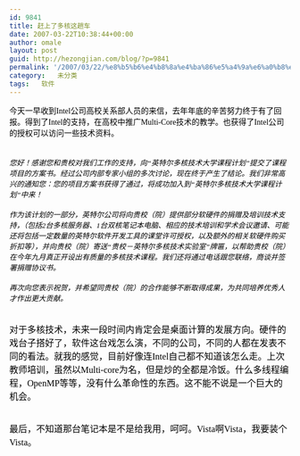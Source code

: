 ```yaml
---
id: 9841
title: 赶上了多核这趟车
date: 2007-03-22T10:38:44+00:00
author: omale
layout: post
guid: http://hezongjian.com/blog/?p=9841
permalink: '/2007/03/22/%e8%b5%b6%e4%b8%8a%e4%ba%86%e5%a4%9a%e6%a0%b8%e8%bf%99%e8%b6%9f%e8%bd%a6-2/'
category:   未分类  
tags:   软件
---
```

<meta content="MSHTML 6.00.6000.16414" name=GENERATOR>

<body leftMargin=3 topMargin=2>

<div>
  <div>
  </div>
  
  <div>
    <font face=宋体 color=black><span>今天一早收到Intel公司高校关系部人员的来信，去年年底的辛苦努力终于有了回报。得到了Intel的支持，在高校中推广Multi-Core技术的教学。也获得了Intel公司的授权可以访问一些技术资料。</span></font>
  </div>
  
  <div>
    &nbsp;
  </div>
  
  <div>
    &nbsp;
  </div>
  
  <div>
    <em><font face=宋体 color=black size=2><span>您好！感谢您和贵校对我们工作的支持，向</span></font><font face=Tahoma color=black size=2><span lang=EN-US>“</span></font><font face=宋体 color=black size=2><span>英特尔多核技术大学课程计划</span></font><font face=Tahoma color=black size=2><span lang=EN-US>”</span></font><font face=宋体 color=black size=2><span>提交了课程项目的方案书。经过公司内部专家小组的多次讨论<wbr>，现在终于产生了结论。我们非常高兴的通知您：您的项目方案书获得<wbr>了通过，将成功加入到</span></font><font face=Tahoma color=black size=2><span lang=EN-US>“</span></font><font face=宋体 color=black size=2><span>英特尔多核技术大学课程计划</span></font><font face=Tahoma color=black size=2><span lang=EN-US>”</span></font><font face=宋体 color=black size=2><span>中来！</span></font></em>
  </div>
  
  <div>
    &nbsp;
  </div>
  
  <div>
    <em><font face=宋体 color=black size=2><span>作为该计划的一部分，英特尔公司将向贵校（院）提供部分软硬件的捐<wbr>赠及培训技术支持，（包括</span></font><font face=Tahoma color=black size=2><span lang=EN-US>2</span></font><font face=宋体 color=black size=2><span>台多核服务器、</span></font><font face=Tahoma color=black size=2><span lang=EN-US>1</span></font><font face=宋体 color=black size=2><span>台双核笔记本电脑、相应的技术培训和学术会议邀请<wbr>、可能还将包括一定数量的英特尔软件开发工具的课堂许可授权<wbr>，以及额外的相关软硬件购买折扣等），并向贵校（院）寄送</span></font><font face=Tahoma color=black size=2><span lang=EN-US>“</span></font><font face=宋体 color=black size=2><span>贵校－英特尔多核技术实验室</span></font><font face=Tahoma color=black size=2><span lang=EN-US>”</span></font><font face=宋体 color=black size=2><span>牌匾，以帮助贵校（院）在今年九月真正开设出有质量的多核技术课程<wbr>。我们还将通过电话跟您联络，商谈并签署捐赠协议书。</span></font></em>
  </div>
  
  <div>
    &nbsp;
  </div>
  
  <div>
    <em><font face=宋体 color=black size=2><span>再次向您表示祝贺，并希望同贵校（院）的合作能够不断取得成果<wbr>，为共同培养优秀人才作出更大贡献。</span></font></em>
  </div>
  
  <div>
    &nbsp;
  </div>
  
  <div>
    &nbsp;
  </div>
  
  <div>
    <font face=宋体 color=black size=3><span lang=EN-US>对于多核技术，未来一段时间内肯定会是桌面计算的发展方向。硬件的戏台子搭好了，软件这台戏怎么演，不同的公司，不同的人都在发表不同的看法。就我的感觉，目前好像连Intel自己都不知道该怎么走。上次教师培训，虽然以Multi-core为名，但是炒的全都是冷饭。什么多线程编程，OpenMP等等，没有什么革命性的东西。这不能不说是一个巨大的机会。</span></font>
  </div>
  
  <div>
    &nbsp;
  </div>
  
  <div>
    &nbsp;
  </div>
  
  <div>
    <font face=宋体 color=black size=3><span lang=EN-US>最后，不知道那台笔记本是不是给我用，呵呵。Vista啊Vista，我要装个Vista。</span></font>
  </div>
  
  <div>
    &nbsp;
  </div>
  
  <div>
    &nbsp;
  </div>
</div>